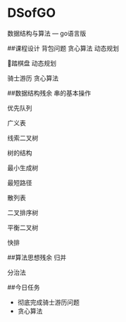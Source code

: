 # DSofGO
数据结构与算法 — go语言版

##课程设计
背包问题    贪心算法    动态规划

🐎踏棋盘    动态规划

骑士游历    贪心算法

##数据结构残余
串的基本操作

优先队列

广义表

线索二叉树

树的结构

最小生成树

最短路径

散列表

二叉排序树

平衡二叉树

快排

##算法思想残余
归并

分治法

##今日任务

+ 彻底完成骑士游历问题
+ 贪心算法


